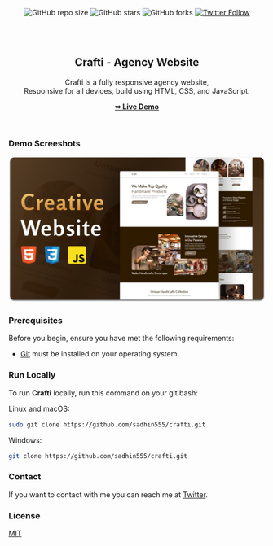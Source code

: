 <div align="center">
  
  ![GitHub repo size](https://img.shields.io/github/repo-size/sadhin555/crafti)
  ![GitHub stars](https://img.shields.io/github/stars/sadhin555/crafti?style=social)
  ![GitHub forks](https://img.shields.io/github/forks/sadhin555/crafti?style=social)
[![Twitter Follow](https://img.shields.io/twitter/follow/sadhin555?style=social)](https://twitter.com/intent/follow?screen_name=sadhin555)

  <br />
  <br />

  <h2 align="center">Crafti - Agency Website</h2>

  Crafti is a fully responsive agency website, <br />Responsive for all devices, build using HTML, CSS, and JavaScript.

  <a href="https://sadhin555.github.io/crafti/"><strong>➥ Live Demo</strong></a>

</div>

<br />

### Demo Screeshots

![Crafti Desktop Demo](./readme-images/desktop.png "Desktop Demo")

### Prerequisites

Before you begin, ensure you have met the following requirements:

* [Git](https://git-scm.com/downloads "Download Git") must be installed on your operating system.

### Run Locally

To run **Crafti** locally, run this command on your git bash:

Linux and macOS:

```bash
sudo git clone https://github.com/sadhin555/crafti.git
```

Windows:

```bash
git clone https://github.com/sadhin555/crafti.git
```

### Contact

If you want to contact with me you can reach me at [Twitter](https://www.twitter.com/sadhin555).

### License

[MIT](https://choosealicense.com/licenses/mit/)
